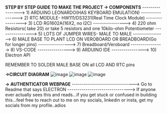 ****STEP BY STEP GUIDE TO MAKE THE PROJECT**
-> COMPONENTS**
----------------> 1) ARDUINO LEONARDO(HAS KEYBOARD EMULATION) 
----------------> 2) RTC MODULE- HW111/DS3231(Real Time Clock Module)
----------------> 3) LCD RG1602A(16X2, no I2C)
----------------> 4) 220 ohm Resistors( take 20) or take 5 resistors and one 10kilo-ohm Potentiometer
----------------> 5) LOTS OF JUMPER WIRES- MALE TO MALE
----------------> 6) MALE BASE TO PLANT LCD ON VEROBOARD OR BREADBOARD(Go for longer pins)
----------------> 7) Breadboard/Veroboard
----------------> 8) VS-CODE
----------------> 9) ARDUINO IDE
----------------> 10) Electron API






REMEMBER TO SOLDER MALE BASE ON all LCD AND RTC pins




**->CIRCUIT DIAGRAM**
![image](https://github.com/user-attachments/assets/5b0bc9f1-8c8e-405b-b8cf-2282ec4e4969)
![image](https://github.com/user-attachments/assets/30c839fe-53f9-4147-89de-07bdd6dd7dd2)
![image](https://github.com/user-attachments/assets/fe3fc863-c636-4b96-9fbc-dc0c26b54b34)


**-> AUTHENTICATOR WEBPAGE**
-------------------------------> Go to Readme that says ELECTRON 
-------------------------------> If anyone ever actually sees this and reads...if you get stuck or confused in building this...feel free to reach out to me on my socials, linkedin or insta, get my socials from my profile..adios
